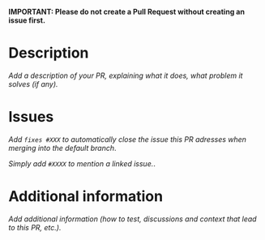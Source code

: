 **IMPORTANT: Please do not create a Pull Request without creating an issue first.**

# Description

*Add a description of your PR, explaining what it does, what problem it solves (if any).*

# Issues

*Add `fixes #XXX` to automatically close the issue this PR adresses when merging into the default branch*.

*Simply add `#XXXX` to mention a linked issue.*.

# Additional information

*Add additional information (how to test, discussions and context that lead to this PR, etc.).*
